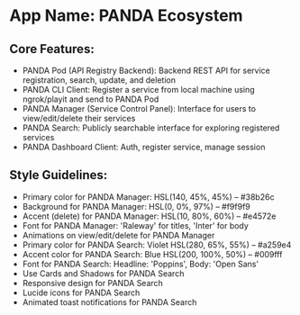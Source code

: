 # **App Name**: PANDA Ecosystem

## Core Features:

- PANDA Pod (API Registry Backend): Backend REST API for service registration, search, update, and deletion
- PANDA CLI Client: Register a service from local machine using ngrok/playit and send to PANDA Pod
- PANDA Manager (Service Control Panel): Interface for users to view/edit/delete their services
- PANDA Search: Publicly searchable interface for exploring registered services
- PANDA Dashboard Client: Auth, register service, manage session

## Style Guidelines:

- Primary color for PANDA Manager: HSL(140, 45%, 45%) – #38b26c
- Background for PANDA Manager: HSL(0, 0%, 97%) – #f9f9f9
- Accent (delete) for PANDA Manager: HSL(10, 80%, 60%) – #e4572e
- Font for PANDA Manager: 'Raleway' for titles, 'Inter' for body
- Animations on view/edit/delete for PANDA Manager
- Primary color for PANDA Search: Violet HSL(280, 65%, 55%) – #a259e4
- Accent color for PANDA Search: Blue HSL(200, 100%, 50%) – #009fff
- Font for PANDA Search: Headline: 'Poppins', Body: 'Open Sans'
- Use Cards and Shadows for PANDA Search
- Responsive design for PANDA Search
- Lucide icons for PANDA Search
- Animated toast notifications for PANDA Search